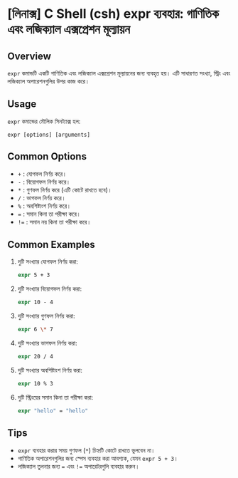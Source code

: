 # [লিনাক্স] C Shell (csh) expr ব্যবহার: গাণিতিক এবং লজিক্যাল এক্সপ্রেশন মূল্যায়ন

## Overview
`expr` কমান্ডটি একটি গাণিতিক এবং লজিক্যাল এক্সপ্রেশন মূল্যায়নের জন্য ব্যবহৃত হয়। এটি সাধারণত সংখ্যা, স্ট্রিং এবং লজিক্যাল অপারেশনগুলির উপর কাজ করে।

## Usage
`expr` কমান্ডের মৌলিক সিনট্যাক্স হল:

```
expr [options] [arguments]
```

## Common Options
- `+` : যোগফল নির্ণয় করে।
- `-` : বিয়োগফল নির্ণয় করে।
- `*` : গুণফল নির্ণয় করে (এটি কোটে রাখতে হবে)।
- `/` : ভাগফল নির্ণয় করে।
- `%` : অবশিষ্টাংশ নির্ণয় করে।
- `=` : সমান কিনা তা পরীক্ষা করে।
- `!=` : সমান নয় কিনা তা পরীক্ষা করে।

## Common Examples
1. দুটি সংখ্যার যোগফল নির্ণয় করা:
   ```csh
   expr 5 + 3
   ```

2. দুটি সংখ্যার বিয়োগফল নির্ণয় করা:
   ```csh
   expr 10 - 4
   ```

3. দুটি সংখ্যার গুণফল নির্ণয় করা:
   ```csh
   expr 6 \* 7
   ```

4. দুটি সংখ্যার ভাগফল নির্ণয় করা:
   ```csh
   expr 20 / 4
   ```

5. দুটি সংখ্যার অবশিষ্টাংশ নির্ণয় করা:
   ```csh
   expr 10 % 3
   ```

6. দুটি স্ট্রিংয়ের সমান কিনা তা পরীক্ষা করা:
   ```csh
   expr "hello" = "hello"
   ```

## Tips
- `expr` ব্যবহার করার সময় গুণফল (`*`) চিহ্নটি কোটে রাখতে ভুলবেন না।
- গাণিতিক অপারেশনগুলির জন্য স্পেস ব্যবহার করা আবশ্যক, যেমন `expr 5 + 3`।
- লজিক্যাল তুলনার জন্য `=` এবং `!=` অপারেটরগুলি ব্যবহার করুন।